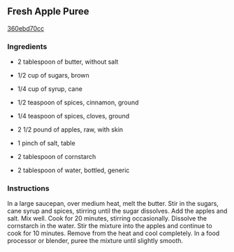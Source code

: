 ## Fresh Apple Puree

[360ebd70cc](http://www.foodnetwork.com/recipes/emeril-lagasse/fresh-apple-puree-recipe.html)

### Ingredients

 - 2 tablespoon of butter, without salt

 - 1/2 cup of sugars, brown

 - 1/4 cup of syrup, cane

 - 1/2 teaspoon of spices, cinnamon, ground

 - 1/4 teaspoon of spices, cloves, ground

 - 2 1/2 pound of apples, raw, with skin

 - 1 pinch of salt, table

 - 2 tablespoon of cornstarch

 - 2 tablespoon of water, bottled, generic

### Instructions

In a large saucepan, over medium heat, melt the butter. Stir in the sugars, cane syrup and spices, stirring until the sugar dissolves. Add the apples and salt. Mix well. Cook for 20 minutes, stirring occasionally. Dissolve the cornstarch in the water. Stir the mixture into the apples and continue to cook for 10 minutes. Remove from the heat and cool completely. In a food processor or blender, puree the mixture until slightly smooth.